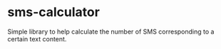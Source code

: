 # sms-calculator
Simple library to help calculate the number of SMS corresponding to a certain text content.
